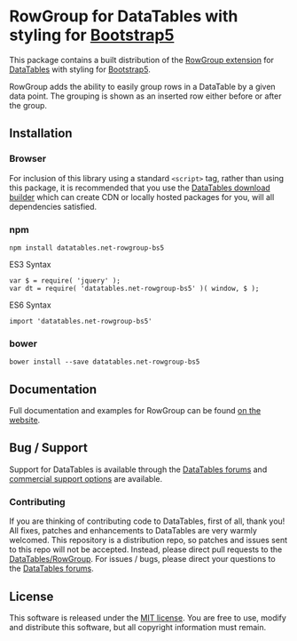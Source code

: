 # RowGroup for DataTables with styling for [Bootstrap5](https://getbootstrap.com/)

This package contains a built distribution of the [RowGroup extension](https://datatables.net/extensions/RowGroup) for [DataTables](https://datatables.net/) with styling for [Bootstrap5](https://getbootstrap.com/).

RowGroup adds the ability to easily group rows in a DataTable by a given data point. The grouping is shown as an inserted row either before or after the group.


## Installation

### Browser

For inclusion of this library using a standard `<script>` tag, rather than using this package, it is recommended that you use the [DataTables download builder](//datatables.net/download) which can create CDN or locally hosted packages for you, will all dependencies satisfied.

### npm

```
npm install datatables.net-rowgroup-bs5
```

ES3 Syntax
```
var $ = require( 'jquery' );
var dt = require( 'datatables.net-rowgroup-bs5' )( window, $ );
```

ES6 Syntax
```
import 'datatables.net-rowgroup-bs5'
```

### bower

```
bower install --save datatables.net-rowgroup-bs5
```



## Documentation

Full documentation and examples for RowGroup can be found [on the website](https://datatables.net/extensions/rowgroup).


## Bug / Support

Support for DataTables is available through the [DataTables forums](//datatables.net/forums) and [commercial support options](//datatables.net/support) are available.


### Contributing

If you are thinking of contributing code to DataTables, first of all, thank you! All fixes, patches and enhancements to DataTables are very warmly welcomed. This repository is a distribution repo, so patches and issues sent to this repo will not be accepted. Instead, please direct pull requests to the [DataTables/RowGroup](http://github.com/DataTables/RowGroup). For issues / bugs, please direct your questions to the [DataTables forums](//datatables.net/forums).


## License

This software is released under the [MIT license](//datatables.net/license). You are free to use, modify and distribute this software, but all copyright information must remain.


